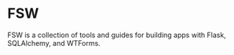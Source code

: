 # FSW

FSW is a collection of tools and guides
for building apps with Flask, SQLAlchemy, and WTForms.
